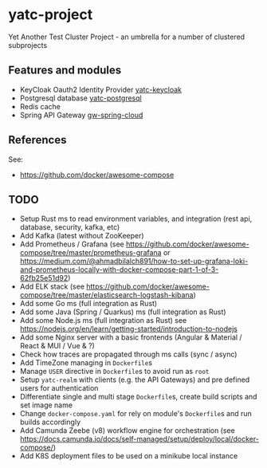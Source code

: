 # yatc-project
Yet Another Test Cluster Project - an umbrella for a number of clustered subprojects

## Features and modules
- KeyCloak Oauth2 Identity Provider [yatc-keycloak](./yatc-keycloak)
- Postgresql database [yatc-postgresql](./yatc-postgresql)
- Redis cache
- Spring API Gateway [gw-spring-cloud](./gw-spring-cloud)

## References

See:
- https://github.com/docker/awesome-compose

## TODO
- Setup Rust ms to read environment variables, and integration (rest api, database, security, kafka, etc)
- Add Kafka (latest without ZooKeeper)
- Add Prometheus / Grafana (see https://github.com/docker/awesome-compose/tree/master/prometheus-grafana or https://medium.com/@ahmadbilalch891/how-to-set-up-grafana-loki-and-prometheus-locally-with-docker-compose-part-1-of-3-62fb25e51d92)
- Add ELK stack (see https://github.com/docker/awesome-compose/tree/master/elasticsearch-logstash-kibana)
- Add some Go ms (full integration as Rust)
- Add some Java (Spring / Quarkus) ms (full integration as Rust)
- Add some Node.js ms (full integration as Rust) see https://nodejs.org/en/learn/getting-started/introduction-to-nodejs
- Add some Nginx server with a basic frontends (Angular & Material / React & MUI / Vue & ?)
- Check how traces are propagated through ms calls (sync / async)
- Add TimeZone managing in `Dockerfile`s
- Manage `USER` directive in `Dockerfile`s to avoid run as `root`
- Setup `yatc-realm` with clients (e.g. the API Gateways) and pre defined users for authentication
- Differentiate single and multi stage `Dockerfile`s, create build scripts and set image name
- Change `docker-compose.yaml` for rely on module's `Dockerfile`s and run builds accordingly
- Add Camunda Zeebe (v8) workflow engine for orchestration (see https://docs.camunda.io/docs/self-managed/setup/deploy/local/docker-compose/)
- Add K8S deployment files to be used on a minikube local instance
